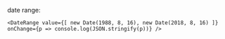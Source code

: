 date range:

    <DateRange value={[ new Date(1988, 8, 16), new Date(2018, 8, 16) ]} onChange={p => console.log(JSON.stringify(p))} />
